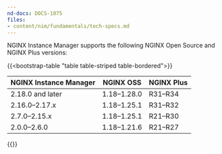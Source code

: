 ```yaml
---
nd-docs: DOCS-1075
files:
- content/nim/fundamentals/tech-specs.md
---
```


NGINX Instance Manager supports the following NGINX Open Source and NGINX Plus versions:

{{<bootstrap-table "table table-striped table-bordered">}}

| NGINX Instance Manager | NGINX OSS   | NGINX Plus |
| ---------------------- | ----------- | ---------- |
| 2.18.0 and later       | 1.18–1.28.0 | R31–R34    |
| 2.16.0–2.17.x          | 1.18–1.25.1 | R31–R32    |
| 2.7.0–2.15.x           | 1.18–1.25.1 | R21–R30    |
| 2.0.0–2.6.0            | 1.18–1.21.6 | R21–R27    |

{{</bootstrap-table>}}
